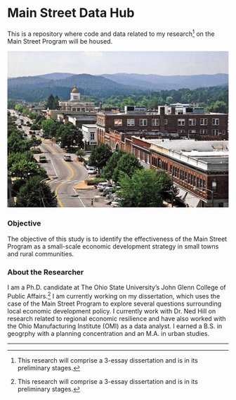 # Main Street Data Hub

This is a repository where code and data related to my research[^1] on the Main Street Program will be housed.

<p align="center">
  <img width="600" src="img/mainst_nc.png">
</p>

### Objective
The objective of this study  is to identify the effectiveness of the Main Street Program as a small-scale economic development strategy in small towns and rural communities.

### About the Researcher

I am a Ph.D. candidate at The Ohio State University’s John Glenn College of Public Affairs.[^1] I am currently working on my dissertation, which uses the case of the Main Street Program to explore several questions surrounding local economic development policy. I currently work with Dr. Ned Hill on research related to regional economic resilience and have also worked with the Ohio Manufacturing Institute (OMI) as a data analyst. I earned a B.S. in geogrphy with a planning concentration and an M.A. in urban studies.

***

[^1]: This research will comprise a 3-essay dissertation and is in its preliminary stages.
[^2]: *See more at my [website](https://andrewvanleuven.com/).*
